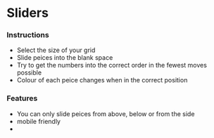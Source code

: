 # Sliders

### Instructions
- Select the size of your grid
- Slide peices into the blank space 
- Try to get the numbers into the correct order in the fewest moves possible 
- Colour of each peice changes when in the correct position

### Features
- You can only slide peices from above, below or from the side
- mobile friendly
- 